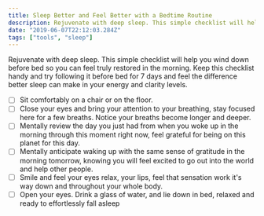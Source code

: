 ```yaml
---
title: Sleep Better and Feel Better with a Bedtime Routine
description: Rejuvenate with deep sleep. This simple checklist will help you wind down before bed so you can feel truly restored in the morning
date: "2019-06-07T22:12:03.284Z"
tags: ["tools", "sleep"]
---
```


Rejuvenate with deep sleep. This simple checklist will help you wind down before bed so you can feel truly restored in the morning. Keep this checklist handy and try following it before bed for 7 days and feel the difference better sleep can make in your energy and clarity levels.

- [ ] Sit comfortably on a chair or on the floor.
- [ ] Close your eyes and bring your attention to your breathing, stay focused here for a few breaths. Notice your breaths become longer and deeper.
- [ ] Mentally review the day you just had from when you woke up in the morning through this moment right now, feel grateful for being on this planet for this day.
- [ ] Mentally anticipate waking up with the same sense of gratitude in the morning tomorrow, knowing you will feel excited to go out into the world and help other people.
- [ ] Smile and feel your eyes relax, your lips, feel that sensation work it's way down and throughout your whole body.
- [ ] Open your eyes. Drink a glass of water, and lie down in bed, relaxed and ready to effortlessly fall asleep